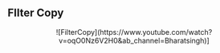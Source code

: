 ## FIlter Copy

<center>
 ![FilterCopy](https://www.youtube.com/watch?v=oqO0Nz6V2H0&ab_channel=Bharatsingh)]
</center>

